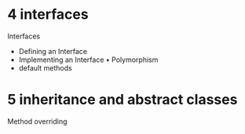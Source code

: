 # 4 interfaces

Interfaces
- Defining an Interface
- Implementing an Interface • Polymorphism
- default methods

# 5 inheritance and abstract classes

Method overriding

